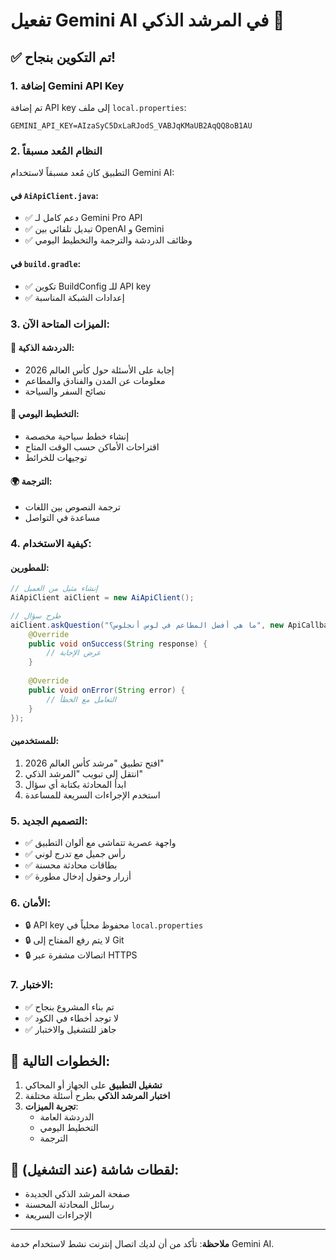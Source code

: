 # تفعيل Gemini AI في المرشد الذكي 🤖

## ✅ تم التكوين بنجاح!

### 1. إضافة Gemini API Key
تم إضافة API key إلى ملف `local.properties`:
```properties
GEMINI_API_KEY=AIzaSyC5DxLaRJodS_VABJqKMaUB2AqQQ8oB1AU
```

### 2. النظام المُعد مسبقاً
التطبيق كان مُعد مسبقاً لاستخدام Gemini AI:

#### في `AiApiClient.java`:
- ✅ دعم كامل لـ Gemini Pro API
- ✅ تبديل تلقائي بين OpenAI و Gemini
- ✅ وظائف الدردشة والترجمة والتخطيط اليومي

#### في `build.gradle`:
- ✅ تكوين BuildConfig للـ API key
- ✅ إعدادات الشبكة المناسبة

### 3. الميزات المتاحة الآن:

#### 💬 **الدردشة الذكية:**
- إجابة على الأسئلة حول كأس العالم 2026
- معلومات عن المدن والفنادق والمطاعم
- نصائح السفر والسياحة

#### 📅 **التخطيط اليومي:**
- إنشاء خطط سياحية مخصصة
- اقتراحات الأماكن حسب الوقت المتاح
- توجيهات للخرائط

#### 🌍 **الترجمة:**
- ترجمة النصوص بين اللغات
- مساعدة في التواصل

### 4. كيفية الاستخدام:

#### للمطورين:
```java
// إنشاء مثيل من العميل
AiApiClient aiClient = new AiApiClient();

// طرح سؤال
aiClient.askQuestion("ما هي أفضل المطاعم في لوس أنجلوس؟", new ApiCallback<String>() {
    @Override
    public void onSuccess(String response) {
        // عرض الإجابة
    }
    
    @Override
    public void onError(String error) {
        // التعامل مع الخطأ
    }
});
```

#### للمستخدمين:
1. افتح تطبيق "مرشد كأس العالم 2026"
2. انتقل إلى تبويب "المرشد الذكي"
3. ابدأ المحادثة بكتابة أي سؤال
4. استخدم الإجراءات السريعة للمساعدة

### 5. التصميم الجديد:
- ✅ واجهة عصرية تتماشى مع ألوان التطبيق
- ✅ رأس جميل مع تدرج لوني
- ✅ بطاقات محادثة محسنة
- ✅ أزرار وحقول إدخال مطورة

### 6. الأمان:
- 🔒 API key محفوظ محلياً في `local.properties`
- 🔒 لا يتم رفع المفتاح إلى Git
- 🔒 اتصالات مشفرة عبر HTTPS

### 7. الاختبار:
- ✅ تم بناء المشروع بنجاح
- ✅ لا توجد أخطاء في الكود
- ✅ جاهز للتشغيل والاختبار

## 🚀 الخطوات التالية:

1. **تشغيل التطبيق** على الجهاز أو المحاكي
2. **اختبار المرشد الذكي** بطرح أسئلة مختلفة
3. **تجربة الميزات**:
   - الدردشة العامة
   - التخطيط اليومي
   - الترجمة

## 📱 لقطات شاشة (عند التشغيل):
- صفحة المرشد الذكي الجديدة
- رسائل المحادثة المحسنة
- الإجراءات السريعة

---

**ملاحظة**: تأكد من أن لديك اتصال إنترنت نشط لاستخدام خدمة Gemini AI.